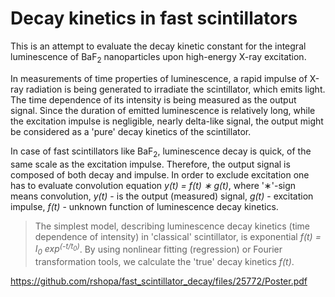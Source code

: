# Decay kinetics in fast scintillators

This is an attempt to evaluate the decay kinetic constant for the integral luminescence of BaF<sub>2</sub> nanoparticles upon high-energy X-ray excitation.

In measurements of time properties of luminescence, a rapid impulse of X-ray radiation is being generated to irradiate the scintillator, which emits light. The time dependence of its intensity is being measured as the output signal. Since the duration of emitted luminescence is relatively long, while the excitation impulse is negligible, nearly delta-like signal, the output might be considered as a 'pure' decay kinetics of the scintillator.

In case of fast scintillators like BaF<sub>2</sub>, luminescence decay is quick, of the same scale as the excitation impulse. Therefore, the output signal is composed of both decay and impulse. In order to exclude excitation one has to evaluate convolution equation *y(t) = f(t) ∗ g(t)*, where '∗'-sign means convolution, *y(t)* - is the output (measured) signal, *g(t)* - excitation impulse, *f(t)* - unknown function of luminescence decay kinetics.

>The simplest model, describing luminescence decay kinetics (time dependence of intensity) in 'classical' scintillator, is exponential *f(t) = I<sub>0</sub> exp<sup>(-t/t<sub>0</sub>)</sup>*. By using nonlinear fitting (regression) or Fourier transformation tools, we calculate the 'true' decay kinetics *f(t)*.

https://github.com/rshopa/fast_scintillator_decay/files/25772/Poster.pdf
